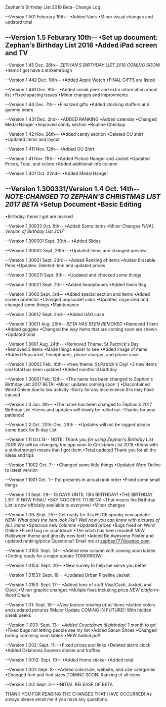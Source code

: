 Zephan's Birthday List 2018 Beta- Change Log

--Version 1.501 Feburary 19th--
•Added Vans
•Minor visual changes and updated total

--Version 1.5 Feburary 10th--
•Set up document: Zephan's Birthday List 2018
•Added iPad screen and TV
------------------------------------------
--Version 1.45 Dec. 26th--
*ZEPHAN'S BIRTHDAY LIST 2018 COMING SOON!*
•Items I got have a strikethrough

--Version 1.442 Dec. 10th--
•Added Apple Watch
•FINAL GIFTS are listed

--Version 1.441 Dec. 9th--
•Added sneak peek and extra information about list
•Fixed spacing issues
•Minor changes and improvments

--Version 1.44 Dec. 7th--
•Finalized gifts
•Added stocking stuffers and gummy bears

--Version 1.431  Dec. 2nd--
•ADDED RANKING
•Added calendar
•Changed Medal Hanger
•Improved candy section
•Routine Checkup

--Version 1.42 Nov. 26th--
•Added candy section
•Deleted OU shirt
•Updated items and layout

--Version 1.411 Nov. 12th--
•Added OU Shirt

--Version 1.41 Nov. 11th--
•Added Picture Hanger and Jacket
•Updated Prices, Total, and colors
•Added additional info column

--Version 1.401 Oct. 22nd--
•Added Medal Hanger

--Version 1.300331/Version 1.4 Oct. 14th--
*NOTE:CHANGED TO ZEPHAN'S CHRISTMAS LIST 2017 BETA*
•Setup Document
•Basic Editing
---------------------------------------------------
•Birthday: Items I got are marked

--Version 1.30033 Oct. 6th--
•Added Some Items
•Minor Changes
*FINAL Version of Birthday List 2017*

--Version 1.300301 Sept. 30th--
•Added Slides

--Version 1.30032 Sept. 28th--
•Updated items and changed preview

--Version 1.30031 Sept. 23rd--
•Added Ranking of items
•Added Erasable Pens
•Updates: Deleted Item and updated prices

--Version 1.300211 Sept. 9th--
•Updated and checked some things

--Version 1.30021 Sept. 7th--
•Added headphones
•Added Swim Bag

--Version 1.3002 Sept. 3rd--
•Added special section and items
•Added screen protector
•Changed popsocket color
•Updated, organized and changed some things
•Maintenance

--Version 1.30012 Sept. 2nd--
•Added UAG case

--Versoin 1.30011 Aug. 26th--
*BETA HAS BEEN REMOVED*
•Removed 1 item
•Added goggles
•Changed the way items that are coming soon are shown
•Updated total

--Version 1.3001 Aug. 24th--
•Removed Theme: St.Pactrick's Day
•Removed 3 items
•Made things easier to see
•Added image of items
•Added Popsocket, headphones, phone charger, and phone case

--Version 1.30002 Feb. 16th--
•New theme: St.Patrick's Day!
•3 new items and total has been updated
•Added months til birthday

--Version 1.30001 Feb. 12th--
•The name has been changed to Zephan's Birthday List 2017 BETA!
•Minor updates coming soon :)
•Discontuined Word Online due to low activity
-Sorry for any inconvience this may have caused

--Version 1.3 Jan. 8th--
•The name has been changed to Zephan's 2017 Birthday List
•Items and updates will slowly be rolled out
-Thanks for your patience!

--Version 1.2 Oct. 20th-Dec. 29th--
•Updates will not be logged please come back for B-day List

--Version 1.11 Oct.14--
NOTE: *Thank you for using Zephan's Birthday List 2016!
We will be changing the app soon to Christmas List 2016*
•Items with a strikethrough means that I got them
•Total updated
Thank you for all the ideas and tips

--Version 1.1002 Oct. 7--
•Changed some little things
•Updated Word Online to latest version

--Version 1.1001 Oct. 1--
Put presents in actual rank order
•Fixed some small things

--Version 1.1 Sept. 29--
13 DAYS UNTIL 13th BIRTHDAY!
•THE BIRTHDAY LIST IS NOW FINAL!
•SAY GOODBYE TO BETA!
~That means the Birthday List is now officially avaliable to everyone!
•Minor changes

--Version 1.09: Sept. 25--
Get ready for this HUGE spooky new update:
*NEW: What does the item look like? Well now you can know with pictures of ALL items*
•Spacious new columns
•Updated prices
•Bugs fixed on Word Online
•Fixed bug on countdown
•The witch has been reasled! NEW Halloween theme and ghostly new font!
•Added Be Awesome Poster and updated ranking/price
Questions? Email me at zephan777@yahoo.com

--Version 1.0155: Sept. 24--
•Added new column with coming soon lables
•Getting ready for a major update TOMORROW!

--Version 1.0154: Sept. 20--
•New survey to help me serve you better

--Version 1.01531: Sept. 18--
•Updated Urban Pipeline Jacket

--Version 1.0153: Sept. 17--
•Added tons of stuff Visa/Cash, Jacket, and Clock
•Minor graphic changes
•Muliple fixes including price
*NEW platform- Word Online*

--Version 1.01: Sept. 16--
 •*New feature ranking of all items*
 •Added colors and updated pictures
 !!Major Update COMING IN FUTURE!! With hidden sneak peeks

--Version: 1.003: Sept. 13--
•*Added Countdown til birthday!* 1 month to go!
•Fixed bugs not letting people see my list
•Added Sanuk Shoes
•Changed boring comming soon lables
•*NEW Added poll*


--Version 1.002: Sept. 11--
•Fixed prices and links
•Deleted alarm clock
•Added Oklahoma Sooners sticker and truffles

--Version 1.0012: Sept. 10--
•Added Home sticker
•Added total

--Version 1.001: Sept. 8--
•Added color/size, website, and size categories
•Changed font and font sizes
COMING SOON: Ranking of all items

--Version 1.00: Sept. 4--
•INITIAL RELEASE OF BETA

THANK YOU FOR READING THE CHANGES THAT HAVE OCCURRED! As always please email me if you have any questions.
